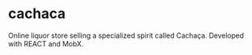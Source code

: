 # cachaca

Online liquor store selling a specialized spirit called Cachaça. Developed with REACT and MobX.